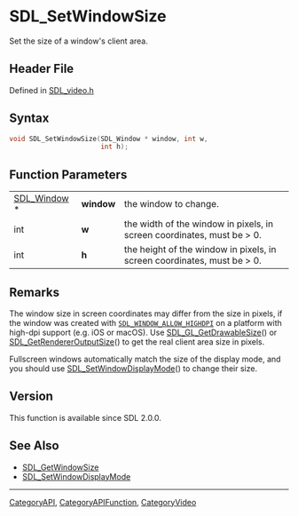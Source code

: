 # SDL_SetWindowSize

Set the size of a window's client area.

## Header File

Defined in [SDL_video.h](https://github.com/libsdl-org/SDL/blob/SDL2/include/SDL_video.h)

## Syntax

```c
void SDL_SetWindowSize(SDL_Window * window, int w,
                       int h);
```

## Function Parameters

|                            |            |                                                                         |
| -------------------------- | ---------- | ----------------------------------------------------------------------- |
| [SDL_Window](SDL_Window) * | **window** | the window to change.                                                   |
| int                        | **w**      | the width of the window in pixels, in screen coordinates, must be > 0.  |
| int                        | **h**      | the height of the window in pixels, in screen coordinates, must be > 0. |

## Remarks

The window size in screen coordinates may differ from the size in pixels,
if the window was created with
[`SDL_WINDOW_ALLOW_HIGHDPI`](SDL_WINDOW_ALLOW_HIGHDPI) on a platform with
high-dpi support (e.g. iOS or macOS). Use
[SDL_GL_GetDrawableSize](SDL_GL_GetDrawableSize)() or
[SDL_GetRendererOutputSize](SDL_GetRendererOutputSize)() to get the real
client area size in pixels.

Fullscreen windows automatically match the size of the display mode, and
you should use [SDL_SetWindowDisplayMode](SDL_SetWindowDisplayMode)() to
change their size.

## Version

This function is available since SDL 2.0.0.

## See Also

- [SDL_GetWindowSize](SDL_GetWindowSize)
- [SDL_SetWindowDisplayMode](SDL_SetWindowDisplayMode)






----
[CategoryAPI](CategoryAPI), [CategoryAPIFunction](CategoryAPIFunction), [CategoryVideo](CategoryVideo)


